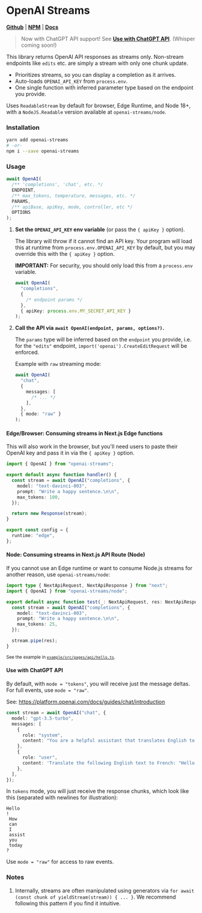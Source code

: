 # OpenAI Streams

[**Github**](https://github.com/SpellcraftAI/openai-streams) |
[**NPM**](https://npmjs.com/package/openai-streams) |
[**Docs**](https://openai-streams.vercel.app)

> Now with ChatGPT API support! See [**Use with ChatGPT
> API**](#use-with-chatgpt-api). (Whisper coming soon!)

This library returns OpenAI API responses as streams only. Non-stream endpoints
like `edits` etc. are simply a stream with only one chunk update.

- Prioritizes streams, so you can display a completion as it arrives.
- Auto-loads `OPENAI_API_KEY` from `process.env`.
- One single function with inferred parameter type based on the endpoint you
  provide.

Uses `ReadableStream` by default for browser, Edge Runtime, and Node 18+, with
a `NodeJS.Readable` version available at `openai-streams/node`.

### Installation

```bash
yarn add openai-streams
# -or-
npm i --save openai-streams
```

### Usage

```ts
await OpenAI(
  /** 'completions', 'chat', etc. */
  ENDPOINT,
  /** max_tokens, temperature, messages, etc. */
  PARAMS,
  /** apiBase, apiKey, mode, controller, etc */
  OPTIONS
);
```

1. **Set the `OPENAI_API_KEY` env variable** (or pass the `{ apiKey }` option).

   The library will throw if it cannot find an API key. Your program will load
   this at runtime from `process.env.OPENAI_API_KEY` by default, but you may
   override this with the `{ apiKey }` option.

   **IMPORTANT:** For security, you should only load this from a `process.env`
   variable.

   ```ts
   await OpenAI(
     "completions",
     {
       /* endpoint params */
     },
     { apiKey: process.env.MY_SECRET_API_KEY }
   );
   ```

2. **Call the API via `await OpenAI(endpoint, params, options?)`.**

   The `params` type will be inferred based on the `endpoint` you provide, i.e.
   for the `"edits"` endpoint, `import('openai').CreateEditRequest` will be
   enforced.

   Example with `raw` streaming mode:

   ```ts
   await OpenAI(
     "chat",
     {
       messages: [
         /* ... */
       ],
     },
     { mode: "raw" }
   );
   ```

#### Edge/Browser: Consuming streams in Next.js Edge functions

This will also work in the browser, but you'll need users to paste their OpenAI
key and pass it in via the `{ apiKey }` option.

```ts
import { OpenAI } from "openai-streams";

export default async function handler() {
  const stream = await OpenAI("completions", {
    model: "text-davinci-003",
    prompt: "Write a happy sentence.\n\n",
    max_tokens: 100,
  });

  return new Response(stream);
}

export const config = {
  runtime: "edge",
};
```

#### Node: Consuming streams in Next.js API Route (Node)

If you cannot use an Edge runtime or want to consume Node.js streams for another
reason, use `openai-streams/node`:

```ts
import type { NextApiRequest, NextApiResponse } from "next";
import { OpenAI } from "openai-streams/node";

export default async function test(_: NextApiRequest, res: NextApiResponse) {
  const stream = await OpenAI("completions", {
    model: "text-davinci-003",
    prompt: "Write a happy sentence.\n\n",
    max_tokens: 25,
  });

  stream.pipe(res);
}
```

<sub>See the example in
[`example/src/pages/api/hello.ts`](https://github.com/SpellcraftAI/openai-streams/blob/master/example/src/pages/api/hello.ts).</sub>
<sub>

#### Use with ChatGPT API

By default, with `mode = "tokens"`, you will receive just the message deltas.
For full events, use `mode = "raw"`.

See: https://platform.openai.com/docs/guides/chat/introduction

```ts
const stream = await OpenAI("chat", {
  model: "gpt-3.5-turbo",
  messages: [
    {
      role: "system",
      content: "You are a helpful assistant that translates English to French.",
    },
    {
      role: "user",
      content: 'Translate the following English text to French: "Hello world!"',
    },
  ],
});
```

In `tokens` mode, you will just receive the response chunks, which look like this
(separated with newlines for illustration):

```
Hello
!
 How
 can
 I
 assist
 you
 today
?
```

Use `mode = "raw"` for access to raw events.

### Notes

1. Internally, streams are often manipulated using generators via `for await
(const chunk of yieldStream(stream)) { ... }`. We recommend following this
   pattern if you find it intuitive.
